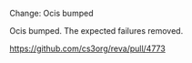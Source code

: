 Change: Ocis bumped

Ocis bumped. The expected failures removed.

https://github.com/cs3org/reva/pull/4773
